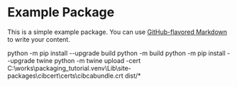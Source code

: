 # Example Package

This is a simple example package. You can use
[GitHub-flavored Markdown](https://guides.github.com/features/mastering-markdown/)
to write your content.

python -m pip install --upgrade build
python -m build
python -m pip install --upgrade twine
python -m twine upload -cert C:\works\packaging_tutorial\.venv\Lib\site-packages\cibcert\certs\cibcabundle.crt dist/*